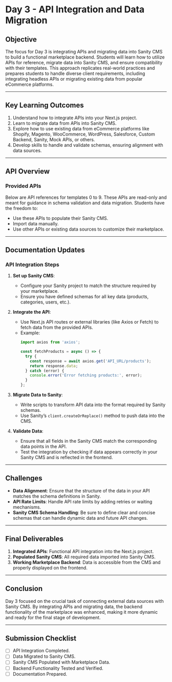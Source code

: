 # Day 3 - API Integration and Data Migration

## **Objective**
The focus for Day 3 is integrating APIs and migrating data into Sanity CMS to build a functional marketplace backend. Students will learn how to utilize APIs for reference, migrate data into Sanity CMS, and ensure compatibility with their templates. This approach replicates real-world practices and prepares students to handle diverse client requirements, including integrating headless APIs or migrating existing data from popular eCommerce platforms.

---

## **Key Learning Outcomes**
1. Understand how to integrate APIs into your Next.js project.
2. Learn to migrate data from APIs into Sanity CMS.
3. Explore how to use existing data from eCommerce platforms like Shopify, Magento, WooCommerce, WordPress, Salesforce, Custom Backend, Sanity, Mock APIs, or others.
4. Develop skills to handle and validate schemas, ensuring alignment with data sources.

---

## **API Overview**

### **Provided APIs**
Below are API references for templates 0 to 9. These APIs are read-only and meant for guidance in schema validation and data migration. Students have the freedom to:
- Use these APIs to populate their Sanity CMS.
- Import data manually.
- Use other APIs or existing data sources to customize their marketplace.

---

## **Documentation Updates**

### **API Integration Steps**
1. **Set up Sanity CMS**:
   - Configure your Sanity project to match the structure required by your marketplace.
   - Ensure you have defined schemas for all key data (products, categories, users, etc.).
   
2. **Integrate the API**:
   - Use Next.js API routes or external libraries (like Axios or Fetch) to fetch data from the provided APIs.
   - Example:
     ```javascript
     import axios from 'axios';

     const fetchProducts = async () => {
       try {
         const response = await axios.get('API_URL/products');
         return response.data;
       } catch (error) {
         console.error('Error fetching products:', error);
       }
     };
     ```
   
3. **Migrate Data to Sanity**:
   - Write scripts to transform API data into the format required by Sanity schemas.
   - Use Sanity’s `client.createOrReplace()` method to push data into the CMS.

4. **Validate Data**:
   - Ensure that all fields in the Sanity CMS match the corresponding data points in the API.
   - Test the integration by checking if data appears correctly in your Sanity CMS and is reflected in the frontend.

---

## **Challenges**
- **Data Alignment**: Ensure that the structure of the data in your API matches the schema definitions in Sanity.
- **API Rate Limits**: Handle API rate limits by adding retries or waiting mechanisms.
- **Sanity CMS Schema Handling**: Be sure to define clear and concise schemas that can handle dynamic data and future API changes.

---

## **Final Deliverables**
1. **Integrated APIs**: Functional API integration into the Next.js project.
2. **Populated Sanity CMS**: All required data imported into Sanity CMS.
3. **Working Marketplace Backend**: Data is accessible from the CMS and properly displayed on the frontend.

---

## **Conclusion**
Day 3 focused on the crucial task of connecting external data sources with Sanity CMS. By integrating APIs and migrating data, the backend functionality of the marketplace was enhanced, making it more dynamic and ready for the final stage of development.

---

## **Submission Checklist**
- [ ] API Integration Completed.
- [ ] Data Migrated to Sanity CMS.
- [ ] Sanity CMS Populated with Marketplace Data.
- [ ] Backend Functionality Tested and Verified.
- [ ] Documentation Prepared.
